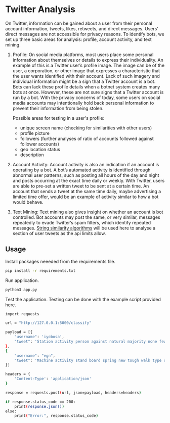 # Twitter Analysis

On Twitter, information can be gained about a user from their personal account information, tweets, likes, retweets, and direct messages. Users’ direct messages are not accessible for privacy reasons. To identify bots, we set up three basic areas for analysis: profile, account activity, and text mining.

1. Profile: On social media platforms, most users place some personal information about themselves or details to express their individuality. An example of this is a Twitter user’s profile image. The image can be of the user, a corporation, or other image that expresses a characteristic that the user wants identified with their account. Lack of such imagery and individual information might be a sign that a Twitter account is a bot. Bots can lack these profile details when a botnet system creates many bots at once. However, these are not sure signs that a Twitter account is run by a bot. With the privacy concerns of today, some users on social media accounts may intentionally hold back personal information to prevent their information from being
stolen.

    Possible areas for testing in a user's profile:

    - unique screen name (checking for similarities with other users)
    - profile picture
    - followers (further analyses of ratio of accounts followed against follower accounts)
    - geo location status
    - description

2. Account Activity: Account activity is also an indication if an account is operating by a bot. A bot’s automated activity is identified through abnormal user patterns, such as posting all hours of the day and night and posts occurring at the exact time daily or weekly. With Twitter, users are able to pre-set a written tweet to be sent at a certain time. An account that sends a tweet at the same time daily, maybe advertising a limited time offer, would be an example of activity similar to how a bot would behave.

3. Text Mining: Text mining also gives insight on whether an account is bot controlled. Bot accounts may post the same, or very similar, messages repeatedly to evade Twitter’s spam filters, which identify repeated messages. [String similarity algorithms](https://yassineelkhal.medium.com/the-complete-guide-to-string-similarity-algorithms-1290ad07c6b7) will be used here to analyse a section of user tweets as the api limits allow.

## Usage

Install packages neeeded from the requirements file.

```bash
pip install -r requirements.txt
```

Run application.

```bash
python3 app.py
```

Test the application. Testing can be done with the example script provided here.

```bash
import requests

url = "http://127.0.0.1:5000/classify"

payload = [{
    "username": 'iyobosa',
    "tweet": 'Station activity person against natural majority none few size expect six marriage.'
},
{
    "username": "egn",
    "tweet": 'Machine activity stand board spring new tough walk type start believe hot no.'
}]

headers = {
    'Content-Type': 'application/json'
}

response = requests.post(url, json=payload, headers=headers)

if response.status_code == 200:
    print(response.json())
else:
    print("Error:", response.status_code)
```
